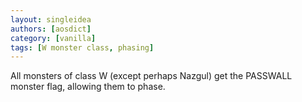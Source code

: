 ```yaml
---
layout: singleidea
authors: [aosdict]
category: [vanilla]
tags: [W monster class, phasing]
---
```

All monsters of class W (except perhaps Nazgul) get the PASSWALL monster flag, allowing them to phase.

